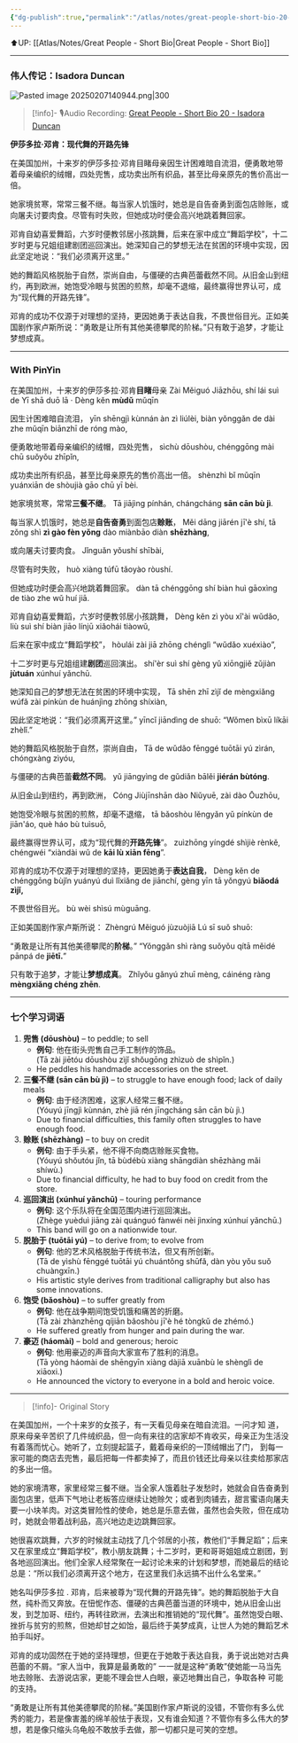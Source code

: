 ```yaml
---
{"dg-publish":true,"permalink":"/atlas/notes/great-people-short-bio-20-isadora-duncan/"}
---
```


⬆️UP: [[Atlas/Notes/Great People - Short Bio\|Great People - Short Bio]]

---
### 伟人传记：Isadora Duncan

![Pasted image 20250207140944.png|300](/img/user/Atlas/Utilities/Images/Pasted%20image%2020250207140944.png)

> [!info]- 🎙️Audio Recording: [Great People - Short Bio 20 - Isadora Duncan]()

**伊莎多拉·邓肯：现代舞的开路先锋**

在美国加州，十来岁的伊莎多拉·邓肯目睹母亲因生计困难暗自流泪，便勇敢地带着母亲编织的绒帽，四处兜售，成功卖出所有织品，甚至比母亲原先的售价高出一倍。

她家境贫寒，常常三餐不继。每当家人饥饿时，她总是自告奋勇到面包店赊账，或向屠夫讨要肉食。尽管有时失败，但她成功时便会高兴地跳着舞回家。

邓肯自幼喜爱舞蹈，六岁时便教邻居小孩跳舞，后来在家中成立“舞蹈学校”，十二岁时更与兄姐组建剧团巡回演出。她深知自己的梦想无法在贫困的环境中实现，因此坚定地说：“我们必须离开这里。”

她的舞蹈风格脱胎于自然，崇尚自由，与僵硬的古典芭蕾截然不同。从旧金山到纽约，再到欧洲，她饱受冷眼与贫困的煎熬，却毫不退缩，最终赢得世界认可，成为“现代舞的开路先锋”。

邓肯的成功不仅源于对理想的坚持，更因她勇于表达自我，不畏世俗目光。正如美国剧作家卢斯所说：“勇敢是让所有其他美德攀爬的阶梯。”只有敢于追梦，才能让梦想成真。

---

### With PinYin

在美国加州，十来岁的伊莎多拉·邓肯**目睹**母亲
Zài Měiguó Jiāzhōu, shí lái suì de Yī shā duō lā · Dèng kěn **mùdǔ** mǔqīn 

因生计困难暗自流泪，
yīn shēngjì kùnnán àn zì liúlèi, biàn yǒnggǎn de dài zhe mǔqīn biānzhī de róng mào, 

便勇敢地带着母亲编织的绒帽，四处兜售，
sìchù dōushòu, chénggōng mài chū suǒyǒu zhīpǐn, 

成功卖出所有织品，甚至比母亲原先的售价高出一倍。
shènzhì bǐ mǔqīn yuánxiān de shòujià gāo chū yī bèi.

她家境贫寒，常常**三餐不继**。
Tā jiājìng pínhán, chángcháng **sān cān bù jì**. 

每当家人饥饿时，她总是**自告奋勇**到面包店**赊账**，
Měi dāng jiārén jī'è shí, tā zǒng shì **zì gào fèn yǒng** dào miànbāo diàn **shēzhàng**, 

或向屠夫讨要肉食。
Jǐnguǎn yǒushí shībài, 

尽管有时失败，
huò xiàng túfū tǎoyào ròushí. 

但她成功时便会高兴地跳着舞回家。
dàn tā chénggōng shí biàn huì gāoxìng de tiào zhe wǔ huí jiā.

邓肯自幼喜爱舞蹈，六岁时便教邻居小孩跳舞，
Dèng kěn zì yòu xǐ'ài wǔdǎo, liù suì shí biàn jiāo línjū xiǎohái tiàowǔ, 

后来在家中成立“舞蹈学校”，
hòulái zài jiā zhōng chénglì “wǔdǎo xuéxiào”, 

十二岁时更与兄姐组建**剧团**巡回演出。
shí'èr suì shí gèng yǔ xiōngjiě zǔjiàn **jùtuán** xúnhuí yǎnchū. 

她深知自己的梦想无法在贫困的环境中实现，
Tā shēn zhī zìjǐ de mèngxiǎng wúfǎ zài pínkùn de huánjìng zhōng shíxiàn, 

因此坚定地说：“我们必须离开这里。”
yīncǐ jiāndìng de shuō: “Wǒmen bìxū líkāi zhèlǐ.”

她的舞蹈风格脱胎于自然，崇尚自由，
Tā de wǔdǎo fēnggé tuōtāi yú zìrán, chóngxàng zìyóu, 

与僵硬的古典芭蕾**截然不同**。
yǔ jiāngyìng de gǔdiǎn bālěi **jiérán bùtóng**. 

从旧金山到纽约，再到欧洲，
Cóng Jiùjīnshān dào Niǔyuē, zài dào Ōuzhōu,

她饱受冷眼与贫困的煎熬，却毫不退缩，
tā bǎoshòu lěngyǎn yǔ pínkùn de jiān'áo, què háo bù tuìsuō, 

最终赢得世界认可，成为“现代舞的**开路先锋**”。
zuìzhōng yíngdé shìjiè rènkě, chéngwéi “xiàndài wǔ de **kāi lù xiān fēng**”.

邓肯的成功不仅源于对理想的坚持，更因她勇于**表达自我**，
Dèng kěn de chénggōng bùjǐn yuányú duì lǐxiǎng de jiānchí, gèng yīn tā yǒngyú **biǎodá zìjǐ,** 

不畏世俗目光。
bù wèi shìsú mùguāng. 

正如美国剧作家卢斯所说：
Zhèngrú Měiguó jùzuòjiā Lú sī suǒ shuō: 

“勇敢是让所有其他美德攀爬的**阶梯**。”
“Yǒnggǎn shì ràng suǒyǒu qítā měidé pānpá de **jiētī.**” 

只有敢于追梦，才能让**梦想成真**。
Zhǐyǒu gǎnyú zhuī mèng, cáinéng ràng **mèngxiǎng chéng zhēn**.

---

### **七个学习词语**

1. **兜售 (dōushòu)** – to peddle; to sell
    - **例句**: 他在街头兜售自己手工制作的饰品。  
        (Tā zài jiētóu dōushòu zìjǐ shǒugōng zhìzuò de shìpǐn.)
    - He peddles his handmade accessories on the street.
2. **三餐不继 (sān cān bù jì)** – to struggle to have enough food; lack of daily meals
    - **例句**: 由于经济困难，这家人经常三餐不继。  
        (Yóuyú jīngjì kùnnán, zhè jiā rén jīngcháng sān cān bù jì.)
    - Due to financial difficulties, this family often struggles to have enough food.
3. **赊账 (shēzhàng)** – to buy on credit
    - **例句**: 由于手头紧，他不得不向商店赊账买食物。  
        (Yóuyú shǒutóu jǐn, tā bùdébù xiàng shāngdiàn shēzhàng mǎi shíwù.)
    - Due to financial difficulty, he had to buy food on credit from the store.
4. **巡回演出 (xúnhuí yǎnchū)** – touring performance
    - **例句**: 这个乐队将在全国范围内进行巡回演出。  
        (Zhège yuèduì jiāng zài quánguó fànwéi nèi jìnxíng xúnhuí yǎnchū.)
    - This band will go on a nationwide tour.
5. **脱胎于 (tuōtāi yú)** – to derive from; to evolve from
    - **例句**: 他的艺术风格脱胎于传统书法，但又有所创新。  
        (Tā de yìshù fēnggé tuōtāi yú chuántǒng shūfǎ, dàn yòu yǒu suǒ chuàngxīn.)
    - His artistic style derives from traditional calligraphy but also has some innovations.
6. **饱受 (bǎoshòu)** – to suffer greatly from
    - **例句**: 他在战争期间饱受饥饿和痛苦的折磨。  
        (Tā zài zhànzhēng qíjiān bǎoshòu jī'è hé tòngkǔ de zhémó.)
    - He suffered greatly from hunger and pain during the war.
7. **豪迈 (háomài)** – bold and generous; heroic
    - **例句**: 他用豪迈的声音向大家宣布了胜利的消息。  
        (Tā yòng háomài de shēngyīn xiàng dàjiā xuānbù le shènglì de xiāoxi.)
    - He announced the victory to everyone in a bold and heroic voice.

---
> [!info]- Original Story
> 

在美国加州，一个十来岁的女孩子，有一天看见母亲在暗自流泪。一问才知 道，原来母亲辛苦织了几件绒织品，但一向有来往的店家却不肯收买，母亲正为生活没有着落而忧心。她听了，立刻提起篮子，戴着母亲织的一顶绒帽出了门， 到每一家可能的商店去兜售，最后把每一件都卖掉了，而且价钱还比母亲以往卖给那家店的多出一倍。

她的家境清寒，家里经常三餐不继。当全家人饿着肚子发愁时，她就会自告奋勇到面包店里，低声下气地让老板答应继续让她赊欠；或者到肉铺去，甜言蜜语向屠夫要一小块羊肉。对这类冒险性的使命，她总是乐意去做，虽然也会失败，但在成功时，她就会带着战利品，高兴地边走边跳舞回家。

她很喜欢跳舞，六岁的时候就主动找了几个邻居的小孩，教他们“手舞足蹈”；后来又在家里成立“舞蹈学校”，教小朋友跳舞；十二岁时，更和哥哥姐姐成立剧团，到各地巡回演出。他们全家人经常聚在一起讨论未来的计划和梦想，而她最后的结论总是：“所以我们必须离开这个地方，在这里我们永远搞不出什么名堂来。”

她名叫伊莎多拉 . 邓肯，后来被尊为“现代舞的开路先锋”。她的舞蹈脱胎于大自然，纯朴而又奔放。在忸怩作态、僵硬的古典芭蕾当道的环境中，她从旧金山出发，到芝加哥、纽约，再转往欧洲，去演出和推销她的“现代舞”。虽然饱受白眼、挫折与贫穷的煎熬，但她却甘之如饴，最后终于美梦成真，让世人为她的舞蹈艺术拍手叫好。

邓肯的成功固然在于她的坚持理想，但更在于她敢于表达自我，勇于说出她对古典芭蕾的不屑。“家人当中，我算是最勇敢的” 一一就是这种“勇敢”使她能一马当先地去赊账、去游说店家，更能不理会世人白眼，豪迈地舞出自己，争取各种 可能的支持。

“勇敢是让所有其他美德攀爬的阶梯。”美国剧作家卢斯说的没错，不管你有多么优秀的能力，若是像害羞的绵羊般怯于表现，又有谁会知道？不管你有多么伟大的梦想，若是像只缩头乌龟般不敢放手去做，那一切都只是可笑的空想。
